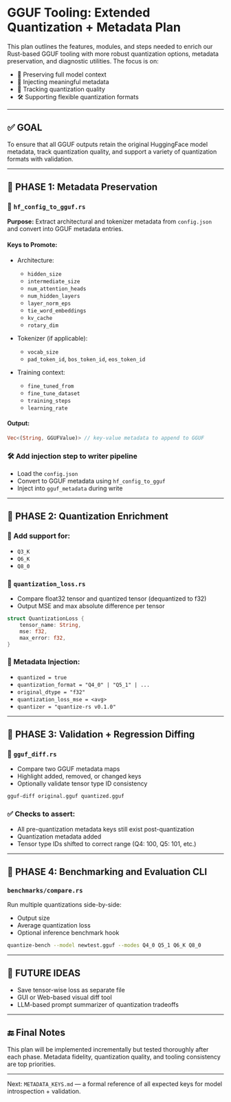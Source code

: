 # GGUF Tooling: Extended Quantization + Metadata Plan

This plan outlines the features, modules, and steps needed to enrich our Rust-based GGUF tooling with more robust quantization options, metadata preservation, and diagnostic utilities. The focus is on:

- 🧠 Preserving full model context
- 🔎 Injecting meaningful metadata
- 🧪 Tracking quantization quality
- 🛠️ Supporting flexible quantization formats

---

## ✅ GOAL

To ensure that all GGUF outputs retain the original HuggingFace model metadata, track quantization quality, and support a variety of quantization formats with validation.

---

## 📂 PHASE 1: Metadata Preservation

### 🔧 `hf_config_to_gguf.rs`

**Purpose:** Extract architectural and tokenizer metadata from `config.json` and convert into GGUF metadata entries.

#### Keys to Promote:

- Architecture:

  - `hidden_size`
  - `intermediate_size`
  - `num_attention_heads`
  - `num_hidden_layers`
  - `layer_norm_eps`
  - `tie_word_embeddings`
  - `kv_cache`
  - `rotary_dim`

- Tokenizer (if applicable):

  - `vocab_size`
  - `pad_token_id`, `bos_token_id`, `eos_token_id`

- Training context:

  - `fine_tuned_from`
  - `fine_tune_dataset`
  - `training_steps`
  - `learning_rate`

#### Output:

```rust
Vec<(String, GGUFValue)> // key-value metadata to append to GGUF
```

### 🛠 Add injection step to writer pipeline

- Load the `config.json`
- Convert to GGUF metadata using `hf_config_to_gguf`
- Inject into `gguf_metadata` during write

---

## 📂 PHASE 2: Quantization Enrichment

### 🎯 Add support for:

- `Q3_K`
- `Q6_K`
- `Q8_0`

### 🧮 `quantization_loss.rs`

- Compare float32 tensor and quantized tensor (dequantized to f32)
- Output MSE and max absolute difference per tensor

```rust
struct QuantizationLoss {
    tensor_name: String,
    mse: f32,
    max_error: f32,
}
```

### 🧾 Metadata Injection:

- `quantized = true`
- `quantization_format = "Q4_0" | "Q5_1" | ...`
- `original_dtype = "f32"`
- `quantization_loss_mse = <avg>`
- `quantizer = "quantize-rs v0.1.0"`

---

## 📂 PHASE 3: Validation + Regression Diffing

### 🧪 `gguf_diff.rs`

- Compare two GGUF metadata maps
- Highlight added, removed, or changed keys
- Optionally validate tensor type ID consistency

```sh
gguf-diff original.gguf quantized.gguf
```

### ✅ Checks to assert:

- All pre-quantization metadata keys still exist post-quantization
- Quantization metadata added
- Tensor type IDs shifted to correct range (Q4: 100, Q5: 101, etc.)

---

## 📂 PHASE 4: Benchmarking and Evaluation CLI

### `benchmarks/compare.rs`

Run multiple quantizations side-by-side:

- Output size
- Average quantization loss
- Optional inference benchmark hook

```sh
quantize-bench --model newtest.gguf --modes Q4_0 Q5_1 Q6_K Q8_0
```

---

## 🔮 FUTURE IDEAS

- Save tensor-wise loss as separate file
- GUI or Web-based visual diff tool
- LLM-based prompt summarizer of quantization tradeoffs

---

## 🔚 Final Notes

This plan will be implemented incrementally but tested thoroughly after each phase. Metadata fidelity, quantization quality, and tooling consistency are top priorities.

---

Next: `METADATA_KEYS.md` — a formal reference of all expected keys for model introspection + validation.
